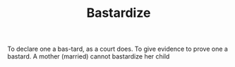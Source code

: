 ---
title: Bastardize
letter: B
permalink: "/definitions/bld-bastardize.html"
body: To declare one a bas-tard, as a court does. To give evidence to prove one a
  bastard. A mother (married) cannot bastardize her child
published_at: '2018-07-07'
source: Black's Law Dictionary 2nd Ed (1910)
layout: post
---